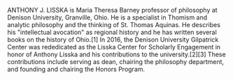ANTHONY J. LISSKA is Maria Theresa Barney professor of philosophy at Denison University, Granville, Ohio. He is a specialist in Thomism and analytic philosophy and the thinking of St. Thomas Aquinas. He describes his "intellectual avocation" as regional history and he has written several books on the history of Ohio.[1] In 2016, the Denison University Gilpatrick Center was rededicated as the Lisska Center for Scholarly Engagement in honor of Anthony Lisska and his contributions to the university.[2][3] These contributions include serving as dean, chairing the philosophy department, and founding and chairing the Honors Program.
